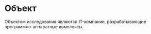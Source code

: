 # Объект
Объектом исследования являются IT-компании, разрабатывающие программно-аппаратные комплексы.
